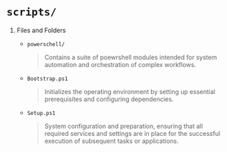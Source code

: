 # `scripts/`

1. Files and Folders

    - `powerschell/`
      > Contains a suite of poewrshell modules intended for system automation and orchestration of complex workflows.

    - `Bootstrap.ps1`
      > Initializes the operating environment by setting up essential prerequisites and configuring dependencies.

    - `Setup.ps1`
      > System configuration and preparation, ensuring that all required services and settings are in place for the successful execution of subsequent tasks or applications.

